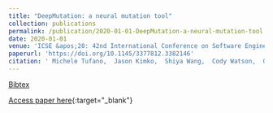 ```yaml
---
title: "DeepMutation: a neural mutation tool"
collection: publications
permalink: /publication/2020-01-01-DeepMutation-a-neural-mutation-tool
date: 2020-01-01
venue: 'ICSE &apos;20: 42nd International Conference on Software Engineering, Companion Volume, Seoul, South Korea, 27 June - 19 July, 2020'
paperurl: 'https://doi.org/10.1145/3377812.3382146'
citation: ' Michele Tufano,  Jason Kimko,  Shiya Wang,  Cody Watson,  Gabriele Bavota,  Massimiliano Di Penta,  Denys Poshyvanyk, &quot;DeepMutation: a neural mutation tool.&quot; ICSE &amp;apos;20: 42nd International Conference on Software Engineering, Companion Volume, Seoul, South Korea, 27 June - 19 July, 2020, 2020.'
---
```

[Bibtex](https://dblp.org/rec/conf/icse/TufanoKWWBPP20.bib)

[Access paper here](https://doi.org/10.1145/3377812.3382146){:target="_blank"}

